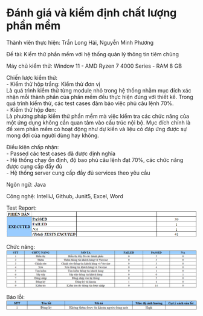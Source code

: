 # Đánh giá và kiểm định chất lượng phần mềm
Thành viên thực hiện: Trần Long Hải, Nguyễn Minh Phương

Đề tài: Kiểm thử phần mềm với hệ thống quản lý thông tin tiêm chủng

Máy chủ kiểm thử: Window 11 - AMD Ryzen 7 4000 Series - RAM 8 GB

Chiến lược kiểm thử:  
    - Kiểm thử hộp trắng: Kiểm thử đơn vị  
        Là quá trình kiểm thử từng module nhỏ trong hệ thống nhằm mục đích xác nhận mỗi thành phần của phần mềm đều thực hiện đúng với thiết kế. Trong quá trình kiểm thử, các test cases đảm bảo việc phủ câu lệnh 70%.  
    - Kiểm thử hộp đen:  
        Là phương pháp kiểm thử phần mềm mà việc kiểm tra các chức năng của một ứng dụng không cần quan tâm vào cấu trúc nội bộ. Mục đích chính là để xem phần mềm có hoạt động như dự kiến và liệu có đáp ứng được sự mong đợi của người dùng hay không.

Điều kiện chấp nhận:  
    - Passed các test cases đã được định nghĩa  
    - Hệ thống chạy ổn định, độ bao phủ câu lệnh đạt 70%, các chức năng được cung cấp đầy đủ  
    - Hệ thống server cung cấp đầy đủ services theo yêu cầu

Ngôn ngữ: Java

Công nghệ: IntelliJ, Github, Junit5, Excel, Word

Test Report:
![alt text](image.png)

Chức năng:
![alt text](image-1.png)

Báo lỗi:
![alt text](image-2.png)


